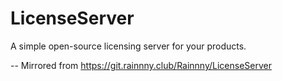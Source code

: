 # LicenseServer

A simple open-source licensing server for your products.

-- Mirrored from https://git.rainnny.club/Rainnny/LicenseServer
